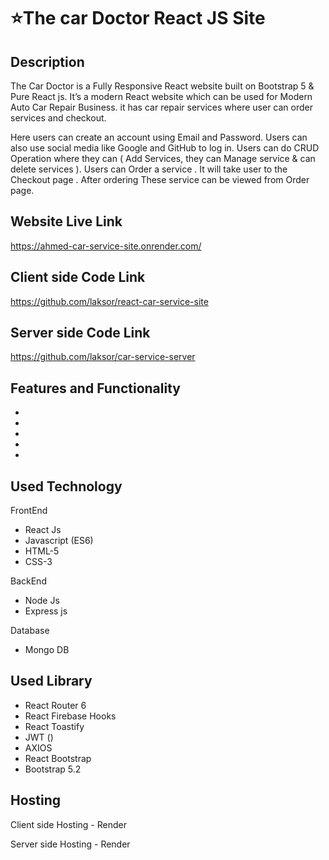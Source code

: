 # ⭐The car Doctor React JS Site

<h2>Description</h2>
<p>
The Car Doctor is a Fully Responsive React website built on Bootstrap 5 & Pure React js. It’s a modern React website which can be used for Modern Auto Car Repair Business. it has car repair services where user can order services and checkout.

Here users can create an account using Email and Password. Users can also use social media like Google and GitHub to log in. Users can do CRUD Operation where they can ( Add Services, they can Manage service & can delete services ). Users can Order a service . It will take user to the Checkout page . After ordering These service can be viewed from Order page. 
</p>

<h2>Website Live Link</h2><a href="https://ahmed-car-service-site.onrender.com/" rel="nofollow">https://ahmed-car-service-site.onrender.com/</a>

<h2>Client side Code Link</h2><a href="https://github.com/laksor/react-car-service-site" rel="nofollow">https://github.com/laksor/react-car-service-site</a>

<h2>Server side Code Link</h2><a href="https://github.com/laksor/car-service-server" rel="nofollow">https://github.com/laksor/car-service-server</a>

<h2>Features and Functionality</h2>

<ul> 
  <li>  </li>
  <li>  </li>
  <li>  </li>
  <li>  </li>
  <li> </li>
</ul>

<h2>Used Technology</h2>

<p>FrontEnd</p>

<ul> 
  <li>React Js</li>
  <li>Javascript (ES6)</li>
  <li>HTML-5</li>
  <li>CSS-3</li>
</ul>

<p>BackEnd</p>

<ul> 
  <li>Node Js</li>
  <li>Express js</li>
</ul>

<p>Database</p>

<ul> 
  <li>Mongo DB</li>
</ul>

<h2>Used Library</h2>

<ul> 
  <li>React Router 6</li>
  <li>React Firebase Hooks</li>
  <li>React Toastify</li>
  <li>JWT ()</li>
  <li>AXIOS</li>
  <li>React Bootstrap</li>
  <li>Bootstrap 5.2</li>
</ul>

<h2>Hosting</h2>

<p>Client side Hosting - Render</p>
<p>Server side Hosting - Render</p>



